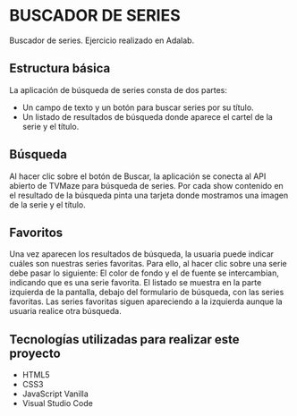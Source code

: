 
# BUSCADOR DE SERIES

Buscador de series. Ejercicio realizado en Adalab.

## Estructura básica
La aplicación de búsqueda de series consta de dos partes:
+ Un campo de texto y un botón para buscar series por su título. 
+ Un listado de resultados de búsqueda donde aparece el cartel de la serie y el título.

## Búsqueda
Al hacer clic sobre el botón de Buscar, la aplicación se conecta al API abierto de TVMaze para búsqueda de series. Por cada show contenido en el resultado de la búsqueda pinta una tarjeta donde mostramos una imagen de la serie y el título.

## Favoritos
Una vez aparecen los resultados de búsqueda, la usuaria puede indicar cuáles son nuestras series favoritas. Para ello, al hacer clic sobre una serie debe pasar lo siguiente:
El color de fondo y el de fuente se intercambian, indicando que es una serie favorita.
El listado se muestra en la parte izquierda de la pantalla, debajo del formulario de búsqueda, con las series favoritas.
Las series favoritas siguen apareciendo a la izquierda aunque la usuaria realice otra búsqueda.

## Tecnologías utilizadas para realizar este proyecto
+ HTML5
+ CSS3
+ JavaScript Vanilla
+ Visual Studio Code